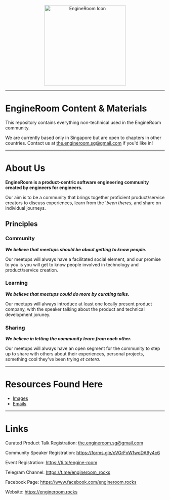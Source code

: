 <p align="center">
  <img alt="EngineRoom Icon" src="https://github.com/the-engineroom/content-and-material/raw/master/assets/images/icon.png" width="256" height="256">
</p>

- - -

# EngineRoom Content & Materials

This repository contains everything non-technical used in the EngineRoom community.

We are currently based only in Singapore but are open to chapters in other countries. Contact us at [the.engineroom.sg@gmail.com](mailto:the.engineroom.sg@gmail.com) if you'd like in!

- - -

# About Us

**EngineRoom is a product-centric software engineering community created by engineers for engineers.**

Our aim is to be a community that brings together proficient product/service creators to discuss experiences, learn from the '*been theres*, and share on individual journeys.

## Principles

### Community

***We believe that meetups should be about getting to know people.***

Our meetups will always have a facilitated social element, and our promise to you is you will get to know people involved in technology and product/service creation.

### Learning

***We believe that meetups could do more by curating talks.***

Our meetups will always introduce at least one locally present product company, with the speaker talking about the product and technical development joruney.

### Sharing

***We believe in letting the community learn from each other.***

Our meetups will always have an open segment for the community to step up to share with others about their experiences, personal projects, something cool they've been trying *et cetera*.

- - -

# Resources Found Here

- [Images](./assets/images)
- [Emails](./emails)

- - -

# Links

Curated Product Talk Registration: [the.engineroom.sg@gmail.com](mailto:the.engineroom.sg@gmail.com)

Community Speaker Registration: https://forms.gle/oVGrFxWfwoDA9y4c6

Event Registration: https://ti.to/engine-room

Telegram Channel: https://t.me/engineroom_rocks

Facebook Page: https://www.facebook.com/engineroom.rocks

Website: https://engineroom.rocks
